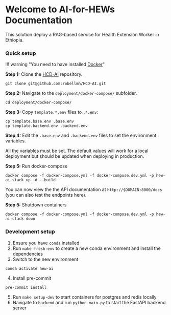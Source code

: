 # Welcome to **AI-for-HEWs** Documentation

This solution deploy a RAG-based service for Health Extension Worker in Ethiopia.


### Quick setup

!!! warning "You need to have installed [Docker](https://docs.docker.com/get-docker/)"

**Step 1:** Clone the [HCD-AI](git@github.com:robellmh/HCD-AI.git) repository.

```shell
git clone git@github.com:robellmh/HCD-AI.git
```

**Step 2:** Navigate to the `deployment/docker-compose/` subfolder.

```shell
cd deployment/docker-compose/
```

**Step 3:** Copy `template.*.env` files to `.*.env`:

```shell
cp template.base.env .base.env
cp template.backend.env .backend.env
```

**Step 4:** Edit the `.base.env` and `.backend.env` files to set the environment variables.

All the variables must be set. The default values will work for a local deployment but should
be updated when deploying in production.

**Step 5:** Run docker-compose

```shell
docker compose -f docker-compose.yml -f docker-compose.dev.yml -p hew-ai-stack up -d --build
```

You can now view the the API documentation at
`http://$DOMAIN:8000/docs` (you can also test the endpoints here).

**Step 5:** Shutdown containers

```shell
docker compose -f docker-compose.yml -f docker-compose.dev.yml -p hew-ai-stack down
```

### Development setup

1. Ensure you have `conda` installed
2. Run `make fresh-env` to create a new conda environment and install the dependencies
3. Switch to the new environment

```shell
conda activate hew-ai
```

4. Install pre-commit

```shell
pre-commit install
```

5. Run `make setup-dev` to start containers for postgres and redis locally
6. Navigate to `backend` and run `python main.py` to start the FastAPI backend server
